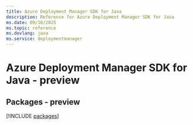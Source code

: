 ```yaml
---
title: Azure Deployment Manager SDK for Java
description: Reference for Azure Deployment Manager SDK for Java
ms.date: 09/10/2025
ms.topic: reference
ms.devlang: java
ms.service: deploymentmanager
---
```

# Azure Deployment Manager SDK for Java - preview
## Packages - preview
[!INCLUDE [packages](deployment-manager-index.md)]